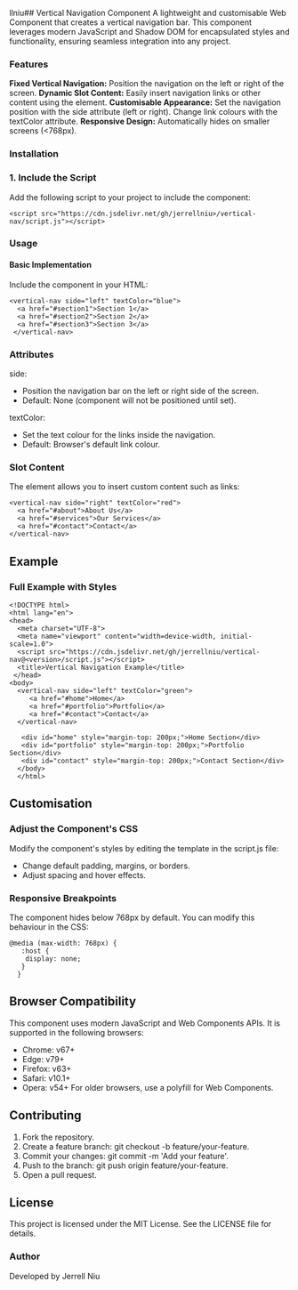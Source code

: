 llniu## Vertical Navigation Component
A lightweight and customisable Web Component that creates a vertical navigation bar. This component leverages modern JavaScript and Shadow DOM for encapsulated styles and functionality, ensuring seamless integration into any project.

### Features
**Fixed Vertical Navigation:** Position the navigation on the left or right of the screen.
**Dynamic Slot Content:** Easily insert navigation links or other content using the <slot> element.
**Customisable Appearance:**
Set the navigation position with the side attribute (left or right).
Change link colours with the textColor attribute.
**Responsive Design:** Automatically hides on smaller screens (<768px).
### Installation
### 1. Include the Script
Add the following script to your project to include the component:

    <script src="https://cdn.jsdelivr.net/gh/jerrellniu>/vertical-nav/script.js"></script>
    
### Usage
#### Basic Implementation
Include the <vertical-nav> component in your HTML:

    <vertical-nav side="left" textColor="blue">
      <a href="#section1">Section 1</a>
      <a href="#section2">Section 2</a>
      <a href="#section3">Section 3</a>
     </vertical-nav>

### Attributes
side:
* Position the navigation bar on the left or right side of the screen.
* Default: None (component will not be positioned until set).

textColor:
* Set the text colour for the links inside the navigation.
* Default: Browser's default link colour.

### Slot Content
The <slot> element allows you to insert custom content such as links:

    <vertical-nav side="right" textColor="red">
      <a href="#about">About Us</a>
      <a href="#services">Our Services</a>
      <a href="#contact">Contact</a>
    </vertical-nav>

## Example
### Full Example with Styles

    <!DOCTYPE html>
    <html lang="en">
    <head>
      <meta charset="UTF-8">
      <meta name="viewport" content="width=device-width, initial-scale=1.0">
      <script src="https://cdn.jsdelivr.net/gh/jerrellniu/vertical-nav@<version>/script.js"></script>
      <title>Vertical Navigation Example</title>
     </head>
    <body>
      <vertical-nav side="left" textColor="green">
         <a href="#home">Home</a>
         <a href="#portfolio">Portfolio</a>
         <a href="#contact">Contact</a>
      </vertical-nav>
  
       <div id="home" style="margin-top: 200px;">Home Section</div>
       <div id="portfolio" style="margin-top: 200px;">Portfolio Section</div>
       <div id="contact" style="margin-top: 200px;">Contact Section</div>
      </body>
      </html>

## Customisation
### Adjust the Component's CSS
Modify the component's styles by editing the template in the script.js file:
* Change default padding, margins, or borders.
* Adjust spacing and hover effects.
### Responsive Breakpoints
The component hides below 768px by default. You can modify this behaviour in the CSS:


    @media (max-width: 768px) {
       :host {
        display: none;
       }
      }
## Browser Compatibility
This component uses modern JavaScript and Web Components APIs. It is supported in the following browsers:
* Chrome: v67+
* Edge: v79+
* Firefox: v63+
* Safari: v10.1+
* Opera: v54+
For older browsers, use a polyfill for Web Components.

## Contributing
1. Fork the repository.
2. Create a feature branch: git checkout -b feature/your-feature.
3. Commit your changes: git commit -m 'Add your feature'.
4. Push to the branch: git push origin feature/your-feature.
5. Open a pull request.

## License
This project is licensed under the MIT License. See the LICENSE file for details.

### Author ###
Developed by Jerrell Niu
